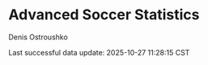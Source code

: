 # Advanced Soccer Statistics
Denis Ostroushko

<!-- gfm -->

Last successful data update: 2025-10-27 11:28:15 CST
